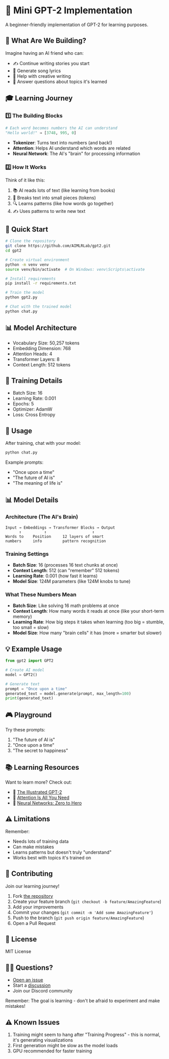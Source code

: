 # 🤖 Mini GPT-2 Implementation

A beginner-friendly implementation of GPT-2 for learning purposes.

## 🎯 What Are We Building?

Imagine having an AI friend who can:

- ✍️ Continue writing stories you start
- 🎵 Generate song lyrics
- 📝 Help with creative writing
- 🤔 Answer questions about topics it's learned

## 🎓 Learning Journey

### 1️⃣ The Building Blocks

```python
# Each word becomes numbers the AI can understand
"Hello world!" → [3748, 995, 0]
```

- **Tokenizer**: Turns text into numbers (and back!)
- **Attention**: Helps AI understand which words are related
- **Neural Network**: The AI's "brain" for processing information

### 2️⃣ How It Works

Think of it like this:

1. 📚 AI reads lots of text (like learning from books)
2. 🧩 Breaks text into small pieces (tokens)
3. 🔍 Learns patterns (like how words go together)
4. ✍️ Uses patterns to write new text

## 🚀 Quick Start

```bash
# Clone the repository
git clone https://github.com/AIMLRLab/gpt2.git
cd gpt2

# Create virtual environment
python -m venv venv
source venv/bin/activate  # On Windows: venv\Scripts\activate

# Install requirements
pip install -r requirements.txt

# Train the model
python gpt2.py

# Chat with the trained model
python chat.py
```

## 📊 Model Architecture

- Vocabulary Size: 50,257 tokens
- Embedding Dimension: 768
- Attention Heads: 4
- Transformer Layers: 8
- Context Length: 512 tokens

## 🎯 Training Details

- Batch Size: 16
- Learning Rate: 0.001
- Epochs: 5
- Optimizer: AdamW
- Loss: Cross Entropy

## 🎯 Usage

After training, chat with your model:

```bash
python chat.py
```

Example prompts:

- "Once upon a time"
- "The future of AI is"
- "The meaning of life is"

## 📊 Model Details

### Architecture (The AI's Brain)

```
Input → Embeddings → Transformer Blocks → Output
      ↑          ↑                    ↑
Words to    Position     12 layers of smart
numbers     info         pattern recognition
```

### Training Settings

- **Batch Size**: 16 (processes 16 text chunks at once)
- **Context Length**: 512 (can "remember" 512 tokens)
- **Learning Rate**: 0.001 (how fast it learns)
- **Model Size**: 124M parameters (like 124M knobs to tune)

### What These Numbers Mean

- **Batch Size**: Like solving 16 math problems at once
- **Context Length**: How many words it reads at once (like your short-term memory)
- **Learning Rate**: How big steps it takes when learning (too big = stumble, too small = slow)
- **Model Size**: How many "brain cells" it has (more = smarter but slower)

## 💡 Example Usage

```python
from gpt2 import GPT2

# Create AI model
model = GPT2()

# Generate text
prompt = "Once upon a time"
generated_text = model.generate(prompt, max_length=100)
print(generated_text)
```

## 🎮 Playground

Try these prompts:

1. "The future of AI is"
2. "Once upon a time"
3. "The secret to happiness"

## 📚 Learning Resources

Want to learn more? Check out:

- 🔗 [The Illustrated GPT-2](https://jalammar.github.io/illustrated-gpt2/)
- 📖 [Attention Is All You Need](https://arxiv.org/abs/1706.03762)
- 🎥 [Neural Networks: Zero to Hero](https://www.youtube.com/watch?v=VMj-3S1tku0)

## ⚠️ Limitations

Remember:

- Needs lots of training data
- Can make mistakes
- Learns patterns but doesn't truly "understand"
- Works best with topics it's trained on

## 🤝 Contributing

Join our learning journey!

1. Fork [the repository](https://github.com/AIMLRLab/gpt2)
2. Create your feature branch (`git checkout -b feature/AmazingFeature`)
3. Add your improvements
4. Commit your changes (`git commit -m 'Add some AmazingFeature'`)
5. Push to the branch (`git push origin feature/AmazingFeature`)
6. Open a Pull Request

## 📝 License

MIT License

## 🙋‍♂️ Questions?

- [Open an issue](https://github.com/AIMLRLab/gpt2/issues)
- Start a [discussion](https://github.com/AIMLRLab/gpt2/discussions)
- Join our Discord community

Remember: The goal is learning - don't be afraid to experiment and make mistakes!

## ⚠️ Known Issues

1. Training might seem to hang after "Training Progress" - this is normal, it's generating visualizations
2. First generation might be slow as the model loads
3. GPU recommended for faster training
